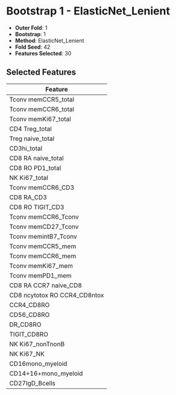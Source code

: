 # Bootstrap 1 - ElasticNet_Lenient

- **Outer Fold**: 1
- **Bootstrap**: 1
- **Method**: ElasticNet_Lenient
- **Fold Seed**: 42
- **Features Selected**: 30

## Selected Features

| Feature |
|---------|
| Tconv memCCR5_total |
| Tconv memCCR6_total |
| Tconv memKi67_total |
| CD4 Treg_total |
| Treg naive_total |
| CD3hi_total |
| CD8 RA naive_total |
| CD8 RO PD1_total |
| NK Ki67_total |
| Tconv memCCR6_CD3 |
| CD8 RA_CD3 |
| CD8 RO TIGIT_CD3 |
| Tconv memCCR6_Tconv |
| Tconv memCD27_Tconv |
| Tconv memintB7_Tconv |
| Tconv memCCR5_mem |
| Tconv memCCR6_mem |
| Tconv memKi67_mem |
| Tconv memPD1_mem |
| CD8 RA CCR7 naive_CD8 |
| CD8 ncytotox RO CCR4_CD8ntox |
| CCR4_CD8RO |
| CD56_CD8RO |
| DR_CD8RO |
| TIGIT_CD8RO |
| NK Ki67_nonTnonB |
| NK Ki67_NK |
| CD16mono_myeloid |
| CD14+16+mono_myeloid |
| CD27IgD_Bcells |
